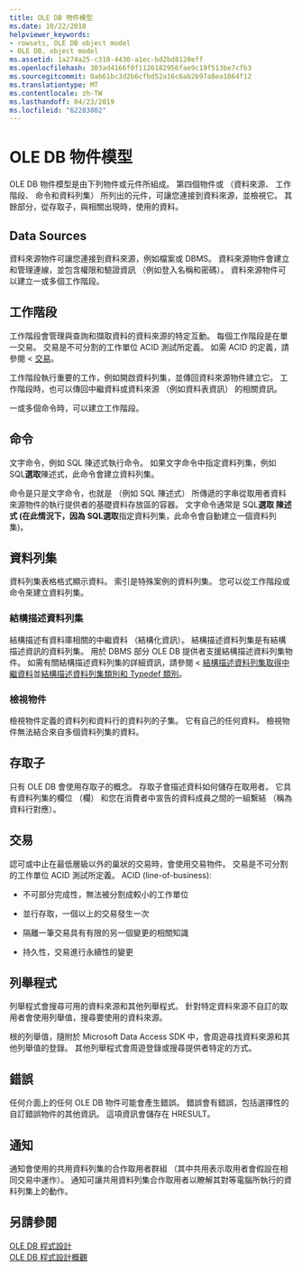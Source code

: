 ```yaml
---
title: OLE DB 物件模型
ms.date: 10/22/2018
helpviewer_keywords:
- rowsets, OLE DB object model
- OLE DB, object model
ms.assetid: 1a274a25-c310-4430-a1ec-bd2bd8120eff
ms.openlocfilehash: 303ad4166f0f1126182956fae9c19f513be7cfb3
ms.sourcegitcommit: 0ab61bc3d2b6cfbd52a16c6ab2b97a8ea1864f12
ms.translationtype: MT
ms.contentlocale: zh-TW
ms.lasthandoff: 04/23/2019
ms.locfileid: "62283802"
---
```

# <a name="ole-db-object-model"></a>OLE DB 物件模型

OLE DB 物件模型是由下列物件或元件所組成。 第四個物件或 （資料來源、 工作階段、 命令和資料列集） 所列出的元件，可讓您連接到資料來源，並檢視它。 其餘部分，從存取子，與相關出現時，使用的資料。

## <a name="data-sources"></a>Data Sources

資料來源物件可讓您連接到資料來源，例如檔案或 DBMS。 資料來源物件會建立和管理連線，並包含權限和驗證資訊 （例如登入名稱和密碼）。 資料來源物件可以建立一或多個工作階段。

## <a name="sessions"></a>工作階段

工作階段會管理與查詢和擷取資料的資料來源的特定互動。 每個工作階段是在單一交易。 交易是不可分割的工作單位 ACID 測試所定義。 如需 ACID 的定義，請參閱 <<c0> [ 交易](#vcconoledbcomponents_transactions)。

工作階段執行重要的工作，例如開啟資料列集，並傳回資料來源物件建立它。 工作階段時，也可以傳回中繼資料或資料來源 （例如資料表資訊） 的相關資訊。

一或多個命令時，可以建立工作階段。

## <a name="commands"></a>命令

文字命令，例如 SQL 陳述式執行命令。 如果文字命令中指定資料列集，例如 SQL**選取**陳述式，此命令會建立資料列集。

命令是只是文字命令，也就是 （例如 SQL 陳述式） 所傳遞的字串從取用者資料來源物件的執行提供者的基礎資料存放區的容器。 文字命令通常是 SQL**選取 **陳述式 (在此情況下，因為 SQL**選取**指定資料列集，此命令會自動建立一個資料列集)。

## <a name="rowsets"></a>資料列集

資料列集表格格式顯示資料。 索引是特殊案例的資料列集。 您可以從工作階段或命令來建立資料列集。

### <a name="schema-rowsets"></a>結構描述資料列集

結構描述有資料庫相關的中繼資料 （結構化資訊）。 結構描述資料列集是有結構描述資訊的資料列集。 用於 DBMS 部分 OLE DB 提供者支援結構描述資料列集物件。 如需有關結構描述資料列集的詳細資訊，請參閱 <<c0> [ 結構描述資料列集取得中繼資料](../../data/oledb/obtaining-metadata-with-schema-rowsets.md)並[結構描述資料列集類別和 Typedef 類別](../../data/oledb/schema-rowset-classes-and-typedef-classes.md)。

### <a name="view-objects"></a>檢視物件

檢視物件定義的資料列和資料行的資料列的子集。 它有自己的任何資料。 檢視物件無法結合來自多個資料列集的資料。

## <a name="accessors"></a>存取子

只有 OLE DB 會使用存取子的概念。 存取子會描述資料如何儲存在取用者。 它具有資料列集的欄位 （欄） 和您在消費者中宣告的資料成員之間的一組繫結 （稱為資料行對應）。

##  <a name="vcconoledbcomponents_transactions"></a> 交易

認可或中止在最低層級以外的巢狀的交易時，會使用交易物件。 交易是不可分割的工作單位 ACID 測試所定義。 ACID (line-of-business):

- 不可部分完成性，無法被分割成較小的工作單位

- 並行存取，一個以上的交易發生一次

- 隔離一筆交易具有有限的另一個變更的相關知識

- 持久性，交易進行永續性的變更

## <a name="enumerators"></a>列舉程式

列舉程式會搜尋可用的資料來源和其他列舉程式。 針對特定資料來源不自訂的取用者會使用列舉值，搜尋要使用的資料來源。

根的列舉值，隨附於 Microsoft Data Access SDK 中，會周遊尋找資料來源和其他列舉值的登錄。 其他列舉程式會周遊登錄或搜尋提供者特定的方式。

## <a name="errors"></a>錯誤

任何介面上的任何 OLE DB 物件可能會產生錯誤。 錯誤會有錯誤，包括選擇性的自訂錯誤物件的其他資訊。 這項資訊會儲存在 HRESULT。

## <a name="notifications"></a>通知

通知會使用的共用資料列集的合作取用者群組 （其中共用表示取用者會假設在相同交易中運作）。 通知可讓共用資料列集合作取用者以瞭解其對等電腦所執行的資料列集上的動作。

## <a name="see-also"></a>另請參閱

[OLE DB 程式設計](../../data/oledb/ole-db-programming.md)<br/>
[OLE DB 程式設計概觀](../../data/oledb/ole-db-programming-overview.md)